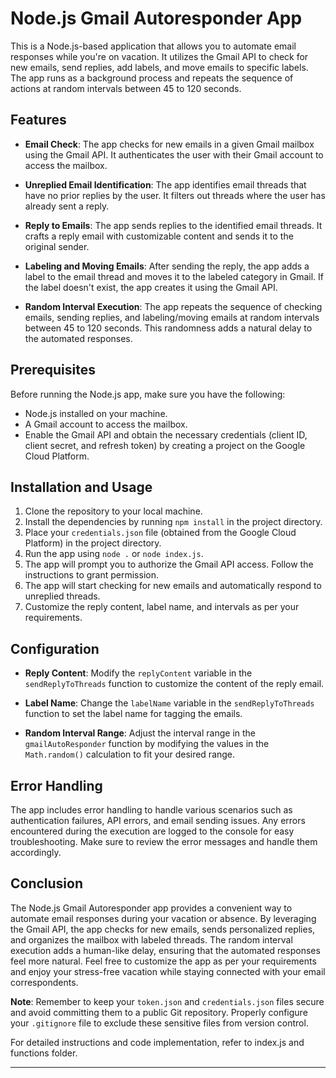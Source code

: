 # Node.js Gmail Autoresponder App

This is a Node.js-based application that allows you to automate email responses while you're on vacation. It utilizes the Gmail API to check for new emails, send replies, add labels, and move emails to specific labels. The app runs as a background process and repeats the sequence of actions at random intervals between 45 to 120 seconds.

## Features

- **Email Check**: The app checks for new emails in a given Gmail mailbox using the Gmail API. It authenticates the user with their Gmail account to access the mailbox.

- **Unreplied Email Identification**: The app identifies email threads that have no prior replies by the user. It filters out threads where the user has already sent a reply.

- **Reply to Emails**: The app sends replies to the identified email threads. It crafts a reply email with customizable content and sends it to the original sender.

- **Labeling and Moving Emails**: After sending the reply, the app adds a label to the email thread and moves it to the labeled category in Gmail. If the label doesn't exist, the app creates it using the Gmail API.

- **Random Interval Execution**: The app repeats the sequence of checking emails, sending replies, and labeling/moving emails at random intervals between 45 to 120 seconds. This randomness adds a natural delay to the automated responses.

## Prerequisites

Before running the Node.js app, make sure you have the following:

- Node.js installed on your machine.
- A Gmail account to access the mailbox.
- Enable the Gmail API and obtain the necessary credentials (client ID, client secret, and refresh token) by creating a project on the Google Cloud Platform.

## Installation and Usage

1. Clone the repository to your local machine.
2. Install the dependencies by running `npm install` in the project directory.
3. Place your `credentials.json` file (obtained from the Google Cloud Platform) in the project directory.
4. Run the app using `node .` or `node index.js`.
5. The app will prompt you to authorize the Gmail API access. Follow the instructions to grant permission.
6. The app will start checking for new emails and automatically respond to unreplied threads.
7. Customize the reply content, label name, and intervals as per your requirements.

## Configuration

- **Reply Content**: Modify the `replyContent` variable in the `sendReplyToThreads` function to customize the content of the reply email.

- **Label Name**: Change the `labelName` variable in the `sendReplyToThreads` function to set the label name for tagging the emails.

- **Random Interval Range**: Adjust the interval range in the `gmailAutoResponder` function by modifying the values in the `Math.random()` calculation to fit your desired range.

## Error Handling

The app includes error handling to handle various scenarios such as authentication failures, API errors, and email sending issues. Any errors encountered during the execution are logged to the console for easy troubleshooting. Make sure to review the error messages and handle them accordingly.

## Conclusion

The Node.js Gmail Autoresponder app provides a convenient way to automate email responses during your vacation or absence. By leveraging the Gmail API, the app checks for new emails, sends personalized replies, and organizes the mailbox with labeled threads. The random interval execution adds a human-like delay, ensuring that the automated responses feel more natural. Feel free to customize the app as per your requirements and enjoy your stress-free vacation while staying connected with your email correspondents.

**Note**: Remember to keep your `token.json` and `credentials.json` files secure and avoid committing them to a public Git repository. Properly configure your `.gitignore` file to exclude these sensitive files from version control.

For detailed instructions and code implementation, refer to index.js and functions folder.

---
